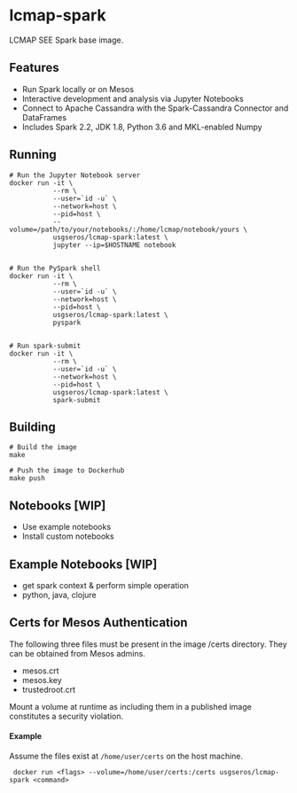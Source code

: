 # lcmap-spark
LCMAP SEE Spark base image.

## Features
* Run Spark locally or on Mesos
* Interactive development and analysis via Jupyter Notebooks
* Connect to Apache Cassandra with the Spark-Cassandra Connector and DataFrames
* Includes Spark 2.2, JDK 1.8, Python 3.6 and MKL-enabled Numpy 

## Running

```
# Run the Jupyter Notebook server
docker run -it \
           --rm \
           --user=`id -u` \
           --network=host \
           --pid=host \
           --volume=/path/to/your/notebooks/:/home/lcmap/notebook/yours \
           usgseros/lcmap-spark:latest \
           jupyter --ip=$HOSTNAME notebook


# Run the PySpark shell
docker run -it \
           --rm \
           --user=`id -u` \
           --network=host \
           --pid=host \
           usgseros/lcmap-spark:latest \
           pyspark


# Run spark-submit
docker run -it \
           --rm \
           --user=`id -u` \
           --network=host \
           --pid=host \
           usgseros/lcmap-spark:latest \
           spark-submit
```

## Building
```
# Build the image
make

# Push the image to Dockerhub
make push
```

## Notebooks [WIP]
* Use example notebooks
* Install custom notebooks

## Example Notebooks [WIP]
* get spark context & perform simple operation
* python, java, clojure

## Certs for Mesos Authentication
The following three files must be present in the image /certs directory.  They can be obtained from
Mesos admins.
* mesos.crt
* mesos.key
* trustedroot.crt

Mount a volume at runtime as including them in a published image constitutes a security violation.

#### Example
Assume the files exist at ```/home/user/certs``` on the host machine.

``` docker run <flags> --volume=/home/user/certs:/certs usgseros/lcmap-spark <command>```